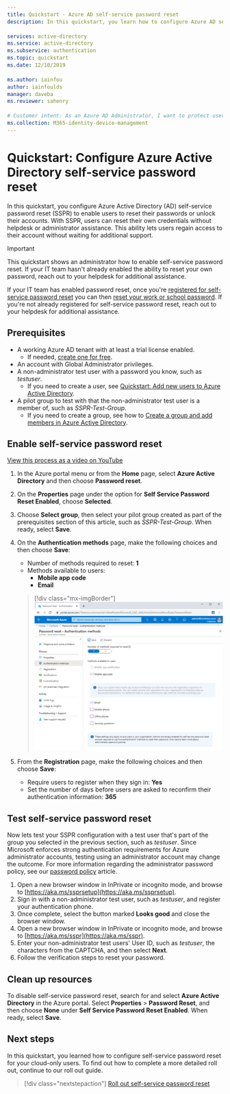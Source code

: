 ```yaml
---
title: Quickstart - Azure AD self-service password reset
description: In this quickstart, you learn how to configure Azure AD self-service password reset to allow users to reset their own passwords and reduce IT department overhead.

services: active-directory
ms.service: active-directory
ms.subservice: authentication
ms.topic: quickstart
ms.date: 12/10/2019

ms.author: iainfou
author: iainfoulds
manager: daveba
ms.reviewer: sahenry

# Customer intent: As an Azure AD Administrator, I want to protect user authentication and reduce IT department overhead by deploying self-service password reset (SSPR) so that users can reset their own passwords when they have problems.
ms.collection: M365-identity-device-management
---
```

# Quickstart: Configure Azure Active Directory self-service password reset

In this quickstart, you configure Azure Active Directory (AD) self-service password reset (SSPR) to enable users to reset their passwords or unlock their accounts. With SSPR, users can reset their own credentials without helpdesk or administrator assistance. This ability lets users regain access to their account without waiting for additional support.

> [!IMPORTANT]
> This quickstart shows an administrator how to enable self-service password reset. If your IT team hasn't already enabled the ability to reset your own password, reach out to your helpdesk for additional assistance.
>
> If your IT team has enabled password reset, once you're [registered for self-service password reset][register-sspr] you can then [reset your work or school password][reset-password]. If you're not already registered for self-service password reset, reach out to your helpdesk for additional assistance.

## Prerequisites

* A working Azure AD tenant with at least a trial license enabled.
    * If needed, [create one for free](https://azure.microsoft.com/free/?WT.mc_id=A261C142F).
* An account with Global Administrator privileges.
* A non-administrator test user with a password you know, such as *testuser*.
    * If you need to create a user, see [Quickstart: Add new users to Azure Active Directory](../add-users-azure-active-directory.md).
* A pilot group to test with that the non-administrator test user is a member of, such as *SSPR-Test-Group*.
    * If you need to create a group, see how to [Create a group and add members in Azure Active Directory](../active-directory-groups-create-azure-portal.md).

## Enable self-service password reset

[View this process as a video on YouTube](https://youtu.be/Pa0eyqjEjvQ)

1. In the Azure portal menu or from the **Home** page, select **Azure Active Directory** and then choose **Password reset**.

1. On the **Properties** page under the option for **Self Service Password Reset Enabled**, choose **Selected**.
1. Choose **Select group**, then select your pilot group created as part of the prerequisites section of this article, such as *SSPR-Test-Group*. When ready, select **Save**.
1. On the **Authentication methods** page, make the following choices and then choose **Save**:
    * Number of methods required to reset: **1**
    * Methods available to users:
        * **Mobile app code**
        * **Email**

    > [!div class="mx-imgBorder"]
    > ![Choosing authentication methods for SSPR][Authentication]

4. From the **Registration** page, make the following choices and then choose **Save**:
   * Require users to register when they sign in: **Yes**
   * Set the number of days before users are asked to reconfirm their authentication information: **365**

## Test self-service password reset

Now lets test your SSPR configuration with a test user that's part of the group you selected in the previous section, such as *testuser*. Since Microsoft enforces strong authentication requirements for Azure administrator accounts, testing using an administrator account may change the outcome. For more information regarding the administrator password policy, see our [password policy](concept-sspr-policy.md) article.

1. Open a new browser window in InPrivate or incognito mode, and browse to [https://aka.ms/ssprsetup](https://aka.ms/ssprsetup).
2. Sign in with a non-administrator test user, such as *testuser*, and register your authentication phone.
3. Once complete, select the button marked **Looks good** and close the browser window.
4. Open a new browser window in InPrivate or incognito mode, and browse to [https://aka.ms/sspr](https://aka.ms/sspr).
5. Enter your non-administrator test users' User ID, such as *testuser*, the characters from the CAPTCHA, and then select **Next**.
6. Follow the verification steps to reset your password.

## Clean up resources

To disable self-service password reset, search for and select **Azure Active Directory** in the Azure portal. Select **Properties** > **Password Reset**, and then choose **None** under **Self Service Password Reset Enabled**. When ready, select **Save**.

## Next steps

In this quickstart, you learned how to configure self-service password reset for your cloud-only users. To find out how to complete a more detailed roll out, continue to our roll out guide.

> [!div class="nextstepaction"]
> [Roll out self-service password reset](howto-sspr-deployment.md)

[Authentication]: ./media/quickstart-sspr/sspr-authentication-methods.png "Azure AD authentication methods available and the quantity required"

<!-- INTERNAL LINKS -->
[register-sspr]: ../user-help/active-directory-passwords-reset-register.md
[reset-password]: ../user-help/active-directory-passwords-update-your-own-password.md